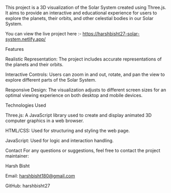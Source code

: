 
This project is a 3D visualization of the Solar System created using Three.js. It aims to provide an interactive and educational experience for users to explore the planets, their orbits, and other celestial bodies in our Solar System.

You can view the live project here :- https://harshbisht27-solar-system.netlify.app/



Features

Realistic Representation: The project includes accurate representations of the planets and their orbits.

Interactive Controls: Users can zoom in and out, rotate, and pan the view to explore different parts of the Solar System.

Responsive Design: The visualization adjusts to different screen sizes for an optimal viewing experience on both desktop and mobile devices.




Technologies Used

Three.js: A JavaScript library used to create and display animated 3D computer graphics in a web browser.

HTML/CSS: Used for structuring and styling the web page.

JavaScript: Used for logic and interaction handling.




Contact
For any questions or suggestions, feel free to contact the project maintainer:

Harsh Bisht

Email: harshbisht180@gmail.com

GitHub: harshbisht27


